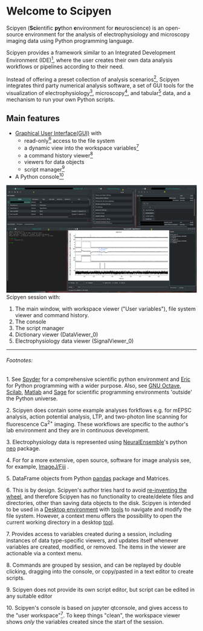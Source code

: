 # Welcome to Scipyen

Scipyen (**Sci**entific **py**thon **e**nvironment for **n**euroscience) is an
open-source environment for the analysis of electrophysiology and 
microscopy imaging data using Python programming language. 

Scipyen provides a framework similar to an Integrated 
Development Environment (IDE)[<sup>1</sup>](#NOTE_1), where the user creates their own data 
analysis workflows or pipelines according to their need. 

Instead of offering a preset collection of analysis scenarios[<sup>2</sup>](#NOTE_2), Scipyen integrates
third party numerical analysis software, a set of GUI tools for the visualization
of electrophysiology[<sup>3</sup>](#NOTE_3), microscopy[<sup>4</sup>](#NOTE_4), and tabular[<sup>5</sup>](#NOTE_5) data, and a
mechanism to run your own Python scripts.

## Main features
* [Graphical User Interface](https://en.wikipedia.org/wiki/Graphical_user_interface)[(GUI)](#Scipyen_screenshot) with 
    - read-only[<sup>6</sup>](#NOTE_6) access to the file system
    - a dynamic view into the workspace variables[<sup>7</sup>](#NOTE_7)
    - a command history viewer[<sup>8</sup>](#NOTE_8)
    - viewers for data objects
    - script manager[<sup>9</sup>](#Note_9)
* A Python console[<sup>10</sup>](#NOTE_10)


<a name=Scipyen_screenshot> ![Scipyen Screenshot](doc/ScipyenScreenshot1.png)</a>
Scipyen session with:

1. The main window, with workspace viewer ("User variables"), file system viewer and command history.
2. The console
3. The script manager
4. Dictionary viewer (DataViewer_0)
5. Electrophysiology data viewer (SignalViewer_0)

* * * 
###### Footnotes:
<a name=NOTE_1>1.</a> See [Spyder](https://www.spyder-ide.org/) for a comprehensive scientific python environment
and [Eric](https://www.spyder-ide.org/) for Python programming with a wider purpose.
Also, see [GNU Octave](https://octave.org/), [Scilab](https://www.scilab.org/),
[Matlab](https://www.mathworks.com/products/matlab.html) 
and [Sage](https://www.sagemath.org/) for scientific programming environments 'outside' the Python universe.

<a name=NOTE_2>2.</a> Scipyen does contain some example analyses forkflows e.g. 
for mEPSC analysis, action potential analysis, LTP, and two-photon line scanning 
for fluorescence Ca<sup>2+</sup> imaging. These workflows are specific to the author's lab 
environment and they are in continuous development.

<a name=NOTE_3>3.</a> Electrophysiology data is represented using [NeuralEnsemble](https://github.com/NeuralEnsemble)'s python [neo](https://github.com/NeuralEnsemble/python-neo) package.

<a name=NOTE_4>4.</a> For for a more extensive,
open source, software for image analysis see, for example, [ImageJ/Fiji](https://fiji.sc/) .

<a name=NOTE_5>5.</a> DataFrame objects from Python [pandas](https://pandas.pydata.org/) package and Matrices.

<a name=NOTE_6>6.</a> This is by design. Scipyen's author tries hard to avoid 
[re-inventing the wheel](https://en.wikipedia.org/wiki/Reinventing_the_wheel), and therefore Scipyen has no functionality to create/delete files and directories, other than saving data objects to the disk. Scipyen is intended to be used in a [Desktop 
environment](https://en.wikipedia.org/wiki/Desktop_environment) with [tools](https://en.wikipedia.org/wiki/File_manager) to navigate and modify the file system.
However, a context menu offers the possibility to open the current working directory in
a desktop [tool](https://en.wikipedia.org/wiki/File_manager).

<a name=NOTE_7>7.</a> Provides access to variables created during a session, including
instances of data type-specific viewers, and updates itself whenever variables are
created, modified, or removed. The items in the viewer are actionable via a context menu.

<a name=NOTE_8>8.</a> Commands are grouped by session, and can be replayed by double clicking, dragging into the console, or copy/pasted in a text editor to create scripts.

<a name=NOTE_9>9.</a> Scipyen does not provide its own script editor, but script can be edited in any suitable editor

<a name=NOTE_10>10.</a> Scipyen's console is based on jupyter qtconsole, and gives access to the "user workspace"[<sup>7</sup>](#NOTE_7). To keep things "clean", the workspace viewer shows *only* the variables created since the start of the session.
